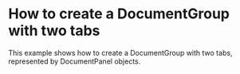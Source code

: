 # How to create a DocumentGroup with two tabs


<p>This example shows how to create a DocumentGroup with two tabs, represented by DocumentPanel objects. </p>

<br/>


